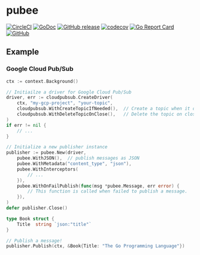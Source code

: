 # pubee

[![CircleCI](https://circleci.com/gh/izumin5210/pubee/tree/master.svg?style=svg)](https://circleci.com/gh/izumin5210/pubee/tree/master)
[![GoDoc](https://godoc.org/github.com/izumin5210/pubee?status.svg)](https://godoc.org/github.com/izumin5210/pubee)
[![GitHub release](https://img.shields.io/github/release/izumin5210/pubee.svg)](https://github.com/izumin5210/pubee/releases/latest)
[![codecov](https://codecov.io/gh/izumin5210/pubee/branch/master/graph/badge.svg)](https://codecov.io/gh/izumin5210/pubee)
[![Go Report Card](https://goreportcard.com/badge/github.com/izumin5210/pubee)](https://goreportcard.com/report/github.com/izumin5210/pubee)
[![GitHub](https://img.shields.io/github/license/izumin5210/pubee.svg)](./LICENSE)

## Example
### Google Cloud Pub/Sub

```go
ctx := context.Background()

// Initiailze a driver for Google Cloud Pub/Sub
driver, err := cloudpubsub.CreateDriver(
	ctx, "my-gcp-project", "your-topic",
	cloudpubsub.WithCreateTopicIfNeeded(),  // Create a topic when it does not exist
	cloudpubsub.WithDeleteTopicOnClose(),   // Delete the topic on close the publisher
)
if err != nil {
	// ...
}

// Initialize a new publisher instance
publisher := pubee.New(driver,
	pubee.WithJSON(),  // publish messages as JSON
	pubee.WithMetadata("content_type", "json"),
	pubee.WithInterceptors(
		// ...
	}),
	pubee.WithOnFailPublish(func(msg *pubee.Message, err error) {
		// This function is called when failed to publish a message.
	}),
)
defer publisher.Close()

type Book struct {
	Title  string `json:"title"`
}

// Publish a message!
publisher.Publish(ctx, &Book{Title: "The Go Programming Language"})
```

